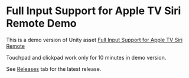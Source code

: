 # Full Input Support for Apple TV Siri Remote Demo

This is a demo version of Unity asset [Full Input Support for Apple TV Siri Remote](https://assetstore.unity.com/packages/tools/input-management/full-input-support-for-apple-tv-siri-remote-208423)

Touchpad and clickpad work only for 10 minutes in demo version.

See [Releases](https://github.com/C0DEF52/AppleGamepadsDemo/releases) tab for the latest release.
